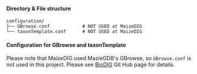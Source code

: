 
#### Directory & File structure

```
configuration/
├── GBrowse.conf            # NOT USED at MaizeDIG
└── taxonTemplate.conf      # NOT USED at MaizeDIG
```  


#### Configuration for GBrowse and taxonTemplate

Please note that MaizeDIG used MazieGDB's GBrowse, so `GBrowse.conf` is not used in this project. 
Please see [BioDIG](https://github.com/idoerg/BioDIG) Git Hub page for details. 

